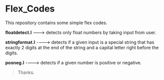 # Flex_Codes
This repository contains some simple flex codes.

**floatdetect.l** ---> detects only float numbers by taking input from user.

**stringformat.l** ----> detects if a given input is a special string that has exactly 2 digits at the end of the string and a capital letter right before the digits.

**posneg.l** ----> detects if a given number is positive or negative.

>Thanks.
